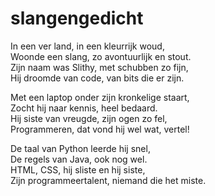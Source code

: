 # slangengedicht

In een ver land, in een kleurrijk woud,\
Woonde een slang, zo avontuurlijk en stout.\
Zijn naam was Slithy, met schubben zo fijn,\
Hij droomde van code, van bits die er zijn.

Met een laptop onder zijn kronkelige staart,\
Zocht hij naar kennis, heel bedaard.\
Hij siste van vreugde, zijn ogen zo fel,\
Programmeren, dat vond hij wel wat, vertel!

De taal van Python leerde hij snel,\
De regels van Java, ook nog wel.\
HTML, CSS, hij sliste en hij siste,\
Zijn programmeertalent, niemand die het miste.
